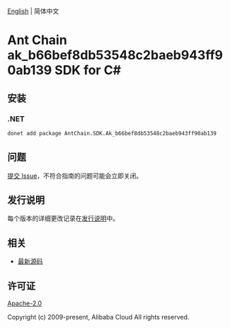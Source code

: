 [English](README.md) | 简体中文

# Ant Chain ak_b66bef8db53548c2baeb943ff90ab139 SDK for C#

## 安装

### .NET

```bash
donet add package AntChain.SDK.Ak_b66bef8db53548c2baeb943ff90ab139
```

## 问题

[提交 Issue](https://github.com/alipay/antchain-openapi-prod-sdk/issues/new)，不符合指南的问题可能会立即关闭。

## 发行说明

每个版本的详细更改记录在[发行说明](./ChangeLog.txt)中。

## 相关

* [最新源码](https://github.com/antchain-openapi-prod-sdk)

## 许可证

[Apache-2.0](http://www.apache.org/licenses/LICENSE-2.0)

Copyright (c) 2009-present, Alibaba Cloud All rights reserved.
